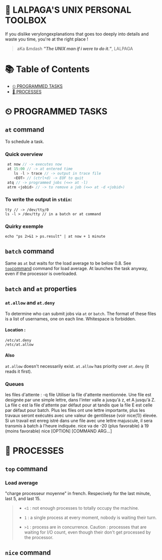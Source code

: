 # 🐧 LALPAGA'S UNIX PERSONAL TOOLBOX

If you dislike verylongexplanations that goes too deeply into details and waste you time, you're at the right place !

> aKa &mdash _**"The UNIX man if i were to do it."**_, LALPAGA



# 📚 Table of Contents

- [⏲ PROGRAMMED TASKS](#-programmed-tasks)
- [👾 PROCESSES](#-processes)

# ⏲ PROGRAMMED TASKS

## `at` command

To schedule a task.

### Quick overview

```java
 at now // -> executes now
 at 15:00 // -> at entered time
	ls -l > trace // -> output in trace file
	<EOT> // (ctrl+d) -> EOF to quit 
 atq // -> programmed jobs (<=> at -l)
 atrm <jobid> // -> to remove a job (<=> at -d <jobid>)
```

### To write the output in `stdin`:

```
tty // -> /dev/tty/0
ls -l > /dev/tty // in a batch or at command
```

### Quirky exemple

```
echo "ps 2>&1 > ps.result" | at now + 1 minute
```

## `batch` command

Same as `at` but waits for the load average to be below 0.8. See [`top`command](#top-command) command for load average.
At launches the task anyway, even if the processor is overloaded.

## `batch` and `at` properties

### `at.allow` and `at.deny` 

To determine who can submit jobs via `at` or `batch`.
The format of these files is a list of usernames, one on each line. Whitespace is forbidden. 

#### Location :

```
/etc/at.deny
/etc/at.allow
```
#### Also

`at.allow` doesn't necessarily exist.
`at.allow` has priority over `at.deny` (it reads it first).

### Queues

les files d'attente : -q file Utiliser  la  file d'attente mentionnée.  Une file
               est designée par une simple lettre, dans  l'inter­
               valle  a jusqu'à z, et A jusqu'à Z.  La file c est
               la file d'attente par défaut pour at tandis que la
               file  E est celle par défaut pour batch.  Plus les
               files ont une lettre importante, plus les  travaux
               seront  exécutés  avec  une  valeur de gentillesse
               (voir nice(1)) élevée.  Si un travail  est  enreg­
               istré  dans une file avec une lettre majuscule, il
               sera transmis à batch à l'heure indiquée.
nice va de -20 (plus favorable) à 19 (moins favorable)
nice [OPTION] [COMMAND ARG...]

# 👾 PROCESSES

## `top` command 

### Load average 

"charge processeur moyenne" in french. Respecively for the last minute, last 5, and last 15. 
> - `<1` : not enough processes to totally occupy the machine.
>
> - `1` : a single process at every moment, nobody is waiting their turn.
>
> - `>1` : process are in concurrence.  Caution : processes that are waiting for I/O count, even though their don't get processed by the processor.

## `nice` command
